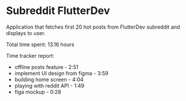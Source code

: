# Subreddit FlutterDev
Application that fetches first 20 hot posts from FlutterDev subreddit and displays to user. 

Total time spent: 13.16 hours

Time tracker report:
* offline posts feature - 2:51
* implement UI design from figma - 3:59
* building home screen - 4:04
* playing with reddit API - 1:49
* figa mockup - 0:28
